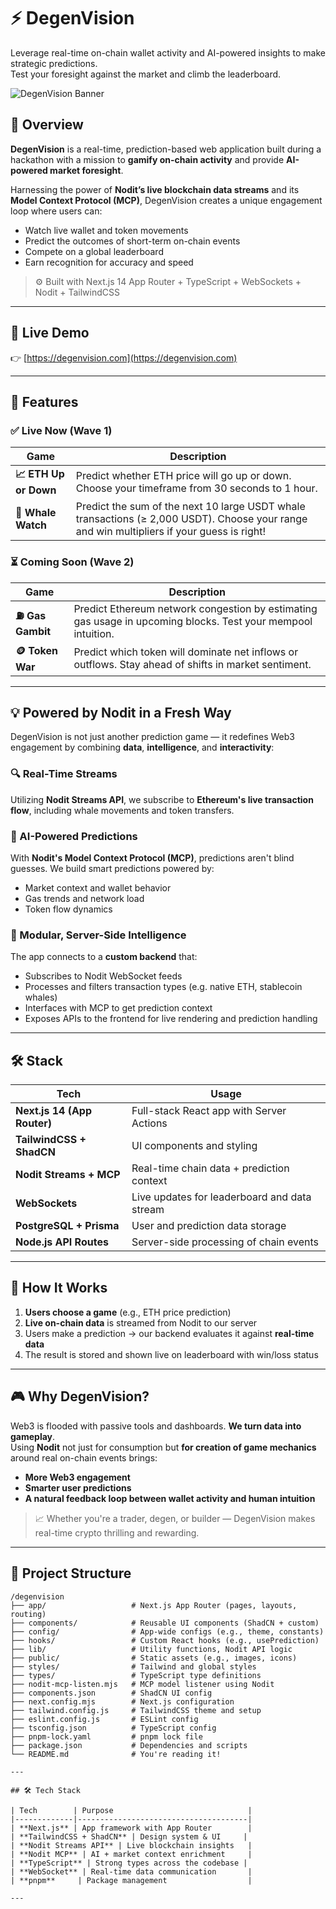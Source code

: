 # ⚡ DegenVision

Leverage real-time on-chain wallet activity and AI-powered insights to make strategic predictions.  
Test your foresight against the market and climb the leaderboard.

![DegenVision Banner](https://your-banner-link-if-any.com)

## 🎯 Overview

**DegenVision** is a real-time, prediction-based web application built during a hackathon with a mission to **gamify on-chain activity** and provide **AI-powered market foresight**.

Harnessing the power of **Nodit’s live blockchain data streams** and its **Model Context Protocol (MCP)**, DegenVision creates a unique engagement loop where users can:
- Watch live wallet and token movements
- Predict the outcomes of short-term on-chain events
- Compete on a global leaderboard
- Earn recognition for accuracy and speed

> ⚙️ Built with Next.js 14 App Router + TypeScript + WebSockets + Nodit + TailwindCSS

---

## 🔗 Live Demo

👉 [https://degenvision.com](https://degenvision.com)

---

## 🚀 Features

### ✅ Live Now (Wave 1)
| Game | Description |
|------|-------------|
| **📈 ETH Up or Down** | Predict whether ETH price will go up or down. Choose your timeframe from 30 seconds to 1 hour. |
| **🐋 Whale Watch** | Predict the sum of the next 10 large USDT whale transactions (≥ 2,000 USDT). Choose your range and win multipliers if your guess is right! |

### ⏳ Coming Soon (Wave 2)
| Game | Description |
|------|-------------|
| **⛽ Gas Gambit** | Predict Ethereum network congestion by estimating gas usage in upcoming blocks. Test your mempool intuition. |
| **🪙 Token War** | Predict which token will dominate net inflows or outflows. Stay ahead of shifts in market sentiment. |

---

## 💡 Powered by Nodit in a Fresh Way

DegenVision is not just another prediction game — it redefines Web3 engagement by combining **data**, **intelligence**, and **interactivity**:

### 🔍 Real-Time Streams  
Utilizing **Nodit Streams API**, we subscribe to **Ethereum's live transaction flow**, including whale movements and token transfers.

### 🧠 AI-Powered Predictions  
With **Nodit's Model Context Protocol (MCP)**, predictions aren't blind guesses. We build smart predictions powered by:
- Market context and wallet behavior
- Gas trends and network load
- Token flow dynamics

### 🧩 Modular, Server-Side Intelligence  
The app connects to a **custom backend** that:
- Subscribes to Nodit WebSocket feeds
- Processes and filters transaction types (e.g. native ETH, stablecoin whales)
- Interfaces with MCP to get prediction context
- Exposes APIs to the frontend for live rendering and prediction handling

---

## 🛠️ Stack

| Tech | Usage |
|------|-------|
| **Next.js 14 (App Router)** | Full-stack React app with Server Actions |
| **TailwindCSS + ShadCN** | UI components and styling |
| **Nodit Streams + MCP** | Real-time chain data + prediction context |
| **WebSockets** | Live updates for leaderboard and data stream |
| **PostgreSQL + Prisma** | User and prediction data storage |
| **Node.js API Routes** | Server-side processing of chain events |

---

## 🧪 How It Works

1. **Users choose a game** (e.g., ETH price prediction)
2. **Live on-chain data** is streamed from Nodit to our server
3. Users make a prediction → our backend evaluates it against **real-time data**
4. The result is stored and shown live on leaderboard with win/loss status

---

## 🎮 Why DegenVision?

Web3 is flooded with passive tools and dashboards. **We turn data into gameplay**.  
Using **Nodit** not just for consumption but **for creation of game mechanics** around real on-chain events brings:

- **More Web3 engagement**
- **Smarter user predictions**
- **A natural feedback loop between wallet activity and human intuition**

> 📈 Whether you're a trader, degen, or builder — DegenVision makes real-time crypto thrilling and rewarding.

---

## 📂 Project Structure

```text
/degenvision
├── app/                   # Next.js App Router (pages, layouts, routing)
├── components/            # Reusable UI components (ShadCN + custom)
├── config/                # App-wide configs (e.g., theme, constants)
├── hooks/                 # Custom React hooks (e.g., usePrediction)
├── lib/                   # Utility functions, Nodit API logic
├── public/                # Static assets (e.g., images, icons)
├── styles/                # Tailwind and global styles
├── types/                 # TypeScript type definitions
├── nodit-mcp-listen.mjs   # MCP model listener using Nodit
├── components.json        # ShadCN UI config
├── next.config.mjs        # Next.js configuration
├── tailwind.config.js     # TailwindCSS theme and setup
├── eslint.config.js       # ESLint config
├── tsconfig.json          # TypeScript config
├── pnpm-lock.yaml         # pnpm lock file
├── package.json           # Dependencies and scripts
└── README.md              # You're reading it!

---

## 🛠️ Tech Stack

| Tech        | Purpose                              |
|-------------|--------------------------------------|
| **Next.js** | App framework with App Router        |
| **TailwindCSS + ShadCN** | Design system & UI     |
| **Nodit Streams API** | Live blockchain insights   |
| **Nodit MCP** | AI + market context enrichment     |
| **TypeScript** | Strong types across the codebase |
| **WebSocket** | Real-time data communication       |
| **pnpm**     | Package management                  |

---
